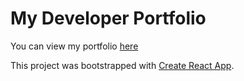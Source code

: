 # My Developer Portfolio

You can view my portfolio [here](https://richardwalter515.github.io/react-portfolio/)

This project was bootstrapped with [Create React App](https://github.com/facebook/create-react-app).

